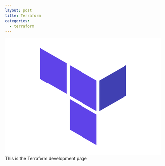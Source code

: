 ```yaml
---
layout: post
title: Terraform
categories:
  - terraform
---
```


![Terraform image](images/terraform.png)
This is the Terraform development page
